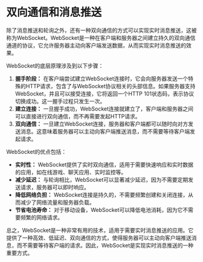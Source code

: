# 双向通信和消息推送

除了消息推送和轮询之外，还有一种双向通信的方式可以实现实时消息推送，这被称为WebSocket。WebSocket是一种在客户端和服务器之间建立持久的双向通信通道的协议，它允许服务器主动向客户端发送数据，从而实现实时消息推送的效果。

WebSocket的底层原理涉及到以下步骤：

1. **握手阶段：** 在客户端尝试建立WebSocket连接时，它会向服务器发送一个特殊的HTTP请求，包含了与WebSocket协议相关的头部信息。如果服务器支持WebSocket，并且可以接受连接，它将返回一个HTTP 101状态码，表示协议切换成功。这一握手过程只发生一次。
2. **建立连接：** 一旦握手成功，WebSocket连接就建立了，客户端和服务器之间可以直接进行双向通信，而不再需要发起HTTP请求。
3. **双向通信：** 一旦建立WebSocket连接，服务器和客户端都可以随时向对方发送消息。这意味着服务器可以主动向客户端推送消息，而不需要等待客户端发起请求。

WebSocket的优点包括：

- **实时性：** WebSocket提供了实时双向通信，适用于需要快速响应和实时数据的应用，如在线游戏、聊天应用、实时监控等。
- **减少延迟：** 与轮询相比，WebSocket可以显著减少延迟，因为不需要定期发送请求，服务器可以即时响应。
- **降低网络负担：** WebSocket连接是持久的，不需要频繁创建和关闭连接，从而减少了网络流量和服务器负载。
- **节省电池寿命：** 对于移动设备，WebSocket可以降低电池消耗，因为它不需要频繁的网络请求。

总之，WebSocket是一种非常有用的技术，适用于需要实时消息推送的应用。它提供了一种高效、低延迟、双向通信的方式，使得服务器可以主动向客户端推送消息，而不需要等待客户端的请求。因此，WebSocket是实现实时消息推送的一种重要方式。